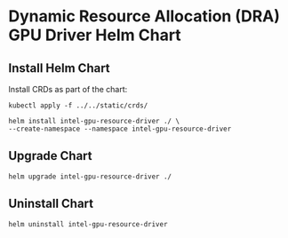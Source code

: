 # Dynamic Resource Allocation (DRA) GPU Driver Helm Chart

## Install Helm Chart

Install CRDs as part of the chart:
```
kubectl apply -f ../../static/crds/
```

```
helm install intel-gpu-resource-driver ./ \
--create-namespace --namespace intel-gpu-resource-driver
```

## Upgrade Chart
```
helm upgrade intel-gpu-resource-driver ./
```

## Uninstall Chart
```
helm uninstall intel-gpu-resource-driver
```